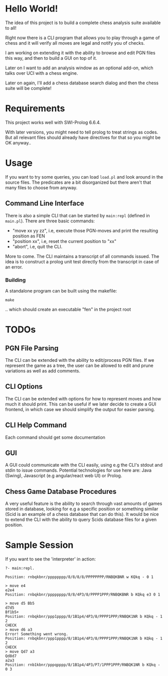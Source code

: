 
Hello World!
============

The idea of this project is to build a complete chess analysis suite available to all!

Right now there is a CLI program that allows you to play through a game of chess and it will verify all moves are legal and notify you of checks.

I am working on extending it with the ability to browse and edit PGN files this way, and then to build a GUI on top of it.

Later on I want to add an analysis window as an optional add-on, which talks over UCI with a chess engine.

Later on again, I'll add a chess database search dialog and then the chess suite will be complete!

# Requirements

This project works well with SWI-Prolog 6.6.4. 

With later versions, you might need to tell prolog to treat strings as codes. But all relevant files should already have directives for that so you might be OK anyway..

# Usage

If you want to try some queries, you can load `load.pl` and look around in the source files. 
The predicates are a bit disorganized but there aren't that many files to choose from anyway.

## Command Line Interface

There is also a simple CLI that can be started by `main:repl` (defined in `main.pl`).
There are three basic commands:

- "move xx yy zz", i.e, execute those PGN-moves and print the resulting position as FEN
- "position xx", i.e, reset the current position to "xx"
- "abort", i.e, quit the CLI.

More to come. The CLI maintains a transcript of all commands issued. The idea is to
construct a prolog unit test directly from the transcript in case of an error.


### Building
A standalone program can be built using the makefile:

    make
    
.. which should create an executable "fen" in the project root


# TODOs

## PGN File Parsing

The CLI can be extended with the ability to edit/process PGN files. If we represent the game as a tree,
the user can be allowed to edit and prune variations as well as add comments.

## CLI Options

The CLI can be extended with options for how to represent moves and how much it should print.
This can be useful if we later decide to create a GUI frontend, in which case we should simplify
the output for easier parsing.

## CLI Help Command

Each command should get some documentation

## GUI

A GUI could communicate with the CLI easily, using e.g the CLI's stdout and stdin to issue commands.
Potential technologies for use here are: Java (Swing), Javascript (e.g angular/react web UI) or Prolog.

## Chess Game Database Procedures

A very useful feature is the ability to search through vast amounts of games stored in database,
 looking for e.g a specific position or something similar (Scid is an example of a chess database
 that can do this). It would be nice to extend the CLI with the ability to query Scids database
 files for a given position.


# Sample Session

If you want to see the 'interpreter' in action:



    ?- main:repl.

    Position: rnbqkbnr/pppppppp/8/8/8/8/PPPPPPPP/RNBQKBNR w KQkq - 0 1

	> move e4
	e2e4
	Position: rnbqkbnr/pppppppp/8/8/4P3/8/PPPP1PPP/RNBQKBNR b KQkq e3 0 1
	
	> move d5 Bb5
	d7d5
	Bf1b5+
	Position: rnbqkbnr/ppp1pppp/8/1B1p4/4P3/8/PPPP1PPP/RNBQK1NR b KQkq - 1 2
	CHECK
	> move d6 a3
	Error! Something went wrong. 
	Position: rnbqkbnr/ppp1pppp/8/1B1p4/4P3/8/PPPP1PPP/RNBQK1NR b KQkq - 1 2
	CHECK
	> move Qd7 a3
	Qd8d7
	a2a3
	Position: rnb1kbnr/pppqpppp/8/1B1p4/4P3/P7/1PPP1PPP/RNBQK1NR b KQkq - 0 3
